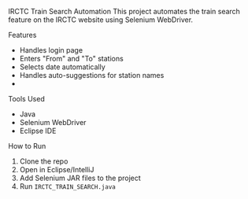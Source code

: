  IRCTC Train Search Automation 
This project automates the train search feature on the IRCTC website using Selenium WebDriver.

 Features
- Handles login page
- Enters "From" and "To" stations
- Selects date automatically
- Handles auto-suggestions for station names
- 
Tools Used
- Java
- Selenium WebDriver
- Eclipse IDE

How to Run
1. Clone the repo
2. Open in Eclipse/IntelliJ
3. Add Selenium JAR files to the project
4. Run `IRCTC_TRAIN_SEARCH.java`
